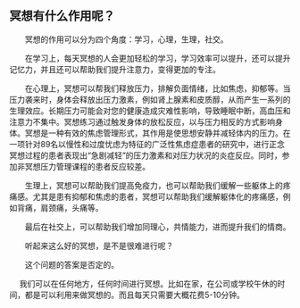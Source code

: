 ## **冥想有什么作用呢？**

　　冥想的作用可以分为四个角度：学习，心理，生理，社交。

　　在学习上，每天冥想的人会更加轻松的学习，学习效率可以提升，还可以提升记忆力，并且还可以帮助我们提升注意力，变得更加的专注。

　　在心理上，冥想可以帮我们释放压力，排解负面情绪，比如焦虑，抑郁等。当压⼒袭来时，⾝体会释放出压⼒激素，例如肾上腺素和⽪质醇，从⽽产⽣⼀系列的⽣理效应。⻓期压⼒可能会对您的健康造成灾难性影响，导致睡眠中断，⾼⾎压和注意⼒不集中。冥想练习通过触发⾝体的放松反应，以与压⼒相反的⽅式影响⾝体。冥想是⼀种有效的焦虑管理形式，其作⽤是使思想安静并减轻体内的压⼒。在⼀项针对89名以慢性和过度忧虑为特征的⼴泛性焦虑症患者的研究中，进⾏正念冥想过程的患者表现出“急剧减轻”的压⼒激素和对压⼒状况的炎症反应。同时，参加⾮冥想压⼒管理课程的患者反应较差。

　　生理上，冥想可以帮助我们提高免疫力，也可以帮助我们缓解一些躯体上的疼痛感。尤其是患有抑郁和焦虑的患者，冥想可以帮助我们缓解躯体化的疼痛感，例如背痛，肩颈痛，头痛等。

　　最后在社交上，可以帮助我们增加同理心，共情能力，进而提升我们的情商。

　　听起来这么好的冥想，是不是很难进行呢？

　　这个问题的答案是否定的。

　  我们可以在任何地方，任何时间进行冥想。比如在家，在公司或学校午休的时间，都是可以利用来做冥想的。而且每天只需要大概花费5-10分钟。